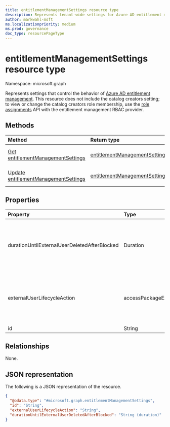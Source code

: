 ```yaml
---
title: entitlementManagementSettings resource type
description: Represents tenant-wide settings for Azure AD entitlement management.
author: markwahl-msft
ms.localizationpriority: medium
ms.prod: governance
doc_type: resourcePageType
---
```


# entitlementManagementSettings resource type

Namespace: microsoft.graph

Represents settings that control the behavior of [Azure AD entitlement management](entitlementmanagement-overview.md). This resource does not include the catalog creators setting; to view or change the catalog creators role membership, use the [role assignments](unifiedroleassignment.md) API with the entitlement management RBAC provider.

## Methods

| Method                                                                                 | Return type                                                       | Description                                                           |
| :------------------------------------------------------------------------------------- | :---------------------------------------------------------------- | :-------------------------------------------------------------------- |
| [Get entitlementManagementSettings](../api/entitlementmanagementsettings-get.md)       | [entitlementManagementSettings](entitlementmanagementsettings.md) | Read the properties of an **entitlementManagementSettings** object.   |
| [Update entitlementManagementSettings](../api/entitlementmanagementsettings-update.md) | [entitlementManagementSettings](entitlementmanagementsettings.md) | Update the properties of an **entitlementManagementSettings** object. |

## Properties

| Property                                     | Type                                     | Description                                                                                                                                                                                                    |
| :------------------------------------------- | :--------------------------------------- | :------------------------------------------------------------------------------------------------------------------------------------------------------------------------------------------------------------- |
| durationUntilExternalUserDeletedAfterBlocked | Duration                                 | If **externalUserLifecycleAction** is `blockSignInAndDelete`, the duration, typically a number of days, after an external user is blocked from sign in before their account is deleted.                        |
| externalUserLifecycleAction                  | accessPackageExternalUserLifecycleAction | Automatic action that the service should take when an external user's last access package assignment is removed. The possible values are: `none`, `blockSignIn`, `blockSignInAndDelete`, `unknownFutureValue`. |
| id                                           | String                                   | A constant. Read-only.                                                                                                                                                                                         |

## Relationships

None.

## JSON representation

The following is a JSON representation of the resource.

<!-- {
  "blockType": "resource",
  "keyProperty": "id",
  "@odata.type": "microsoft.graph.entitlementManagementSettings",
  "openType": false
}
-->

```json
{
  "@odata.type": "#microsoft.graph.entitlementManagementSettings",
  "id": "String",
  "externalUserLifecycleAction": "String",
  "durationUntilExternalUserDeletedAfterBlocked": "String (duration)"
}
```
